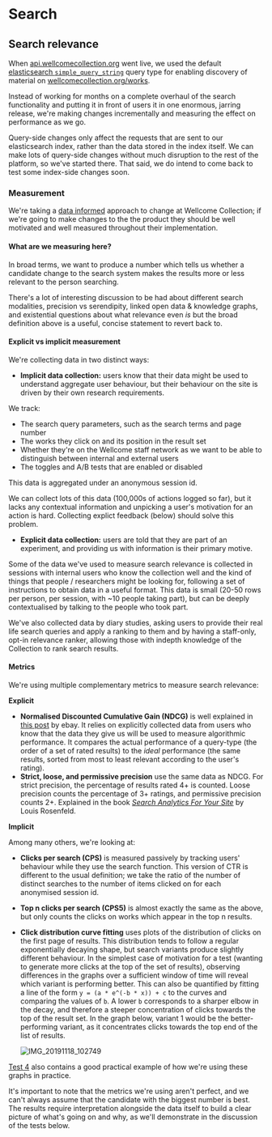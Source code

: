 # Search

## Search relevance

When [api.wellcomecollection.org](https://api.wellcomecollection.org) went live, we used the default [elasticsearch `simple_query_string`](https://www.elastic.co/guide/en/elasticsearch/reference/current/query-dsl-simple-query-string-query.html) query type for enabling discovery of material on [wellcomecollection.org/works](https://wellcomecollection.org/works).

Instead of working for months on a complete overhaul of the search functionality and putting it in front of users it in one enormous, jarring release, we're making changes incrementally and measuring the effect on performance as we go.

Query-side changes only affect the requests that are sent to our elasticsearch index, rather than the data stored in the index itself. We can make lots of query-side changes without much disruption to the rest of the platform, so we've started there. That said, we do intend to come back to test some index-side changes soon.

### Measurement

We're taking a [data informed](https://stacks.wellcomecollection.org/data-informed-not-data-driven-13377c77d198) approach to change at Wellcome Collection; if we're going to make changes to the the product they should be well motivated and well measured throughout their implementation.

#### What are we measuring here?

In broad terms, we want to produce a number which tells us whether a candidate change to the search system makes the results more or less relevant to the person searching.

There's a lot of interesting discussion to be had about different search modalities, precision vs serendipity, linked open data & knowledge graphs, and existential questions about what relevance even _is_ but the broad definition above is a useful, concise statement to revert back to.

#### Explicit vs implicit measurement

We're collecting data in two distinct ways:

* **Implicit data collection:** users know that their data might be used to understand aggregate user behaviour, but their behaviour on the site is driven by their own research requirements.

We track:

* The search query parameters, such as the search terms and page number
* The works they click on and its position in the result set
* Whether they're on the Wellcome staff network as we want to be able to distinguish between internal and external users
* The toggles and A/B tests that are enabled or disabled

This data is aggregated under an anonymous session id.

We can collect lots of this data \(100,000s of actions logged so far\), but it lacks any contextual information and unpicking a user's motivation for an action is hard. Collecting explict feedback \(below\) should solve this problem.

* **Explicit data collection:** users are told that they are part of an experiment, and providing us with information is their primary motive.

Some of the data we've used to measure search relevance is collected in sessions with internal users who know the collection well and the kind of things that people / researchers might be looking for, following a set of instructions to obtain data in a useful format. This data is small \(20-50 rows per person, per session, with ~10 people taking part\), but can be deeply contextualised by talking to the people who took part.

We've also collected data by diary studies, asking users to provide their real life search queries and apply a ranking to them and by having a staff-only, opt-in relevance ranker, allowing those with indepth knowledge of the Collection to rank search results.

#### Metrics

We're using multiple complementary metrics to measure search relevance:

**Explicit**

* **Normalised Discounted Cumulative Gain \(NDCG\)** is well explained in [this post](https://www.ebayinc.com/stories/blogs/tech/measuring-search-relevance/) by ebay. It relies on explicitly collected data from users who know that the data they give us will be used to measure algorithmic performance. It compares the actual performance of a query-type \(the order of a set of rated results\) to the _ideal_ performance \(the same results, sorted from most to least relevant according to the user's rating\).
* **Strict, loose, and permissive precision** use the same data as NDCG. For strict precision, the percentage of results rated 4+ is counted. Loose precision counts the percentage of 3+ ratings, and permissive precision counts 2+. Explained in the book [_Search Analytics For Your Site_](https://rosenfeldmedia.com/books/search-analytics-for-your-site/) by Louis Rosenfeld.

**Implicit**

Among many others, we're looking at:

* **Clicks per search \(CPS\)** is measured passively by tracking users' behaviour while they use the search function. This version of CTR is different to the usual definition; we take the ratio of the number of distinct searches to the number of items clicked on for each anonymised session id.
* **Top n clicks per search \(CPS5\)** is almost exactly the same as the above, but only counts the clicks on works which appear in the top n results.
* **Click distribution curve fitting** uses plots of the distribution of clicks on the first page of results. This distribution tends to follow a regular exponentially decaying shape, but search variants produce slightly different behaviour. In the simplest case of motivation for a test \(wanting to generate more clicks at the top of the set of results\), observing differences in the graphs over a sufficient window of time will reveal which variant is performing better. This can also be quantified by fitting a line of the form `y = (a * e^(-b * x)) + c` to the curves and comparing the values of `b`. A lower `b` corresponds to a sharper elbow in the decay, and therefore a steeper concentration of clicks towards the top of the result set. In the graph below, variant 1 would be the better-performing variant, as it concentrates clicks towards the top end of the list of results.

  ![IMG_20191118_102749](https://user-images.githubusercontent.com/11006680/69045281-78b1b500-09ee-11ea-8f94-63ff6e7506b8.jpg)

[Test 4](tests/004_and_or_or.md) also contains a good practical example of how we're using these graphs in practice.

It's important to note that the metrics we're using aren't perfect, and we can't always assume that the candidate with the biggest number is best. The results require interpretation alongside the data itself to build a clear picture of what's going on and why, as we'll demonstrate in the discussion of the tests below.
